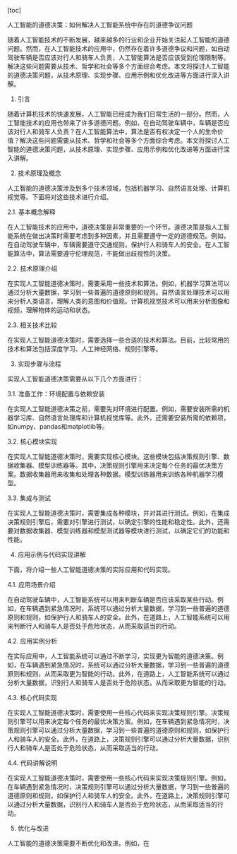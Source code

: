 
[toc]                    
                
                
人工智能的道德决策：如何解决人工智能系统中存在的道德争议问题

随着人工智能技术的不断发展，越来越多的行业和企业开始关注起人工智能的道德问题。然而，在人工智能技术的应用中，仍然存在着许多道德争议和问题，如自动驾驶车辆是否应该对行人和骑车人负责，人工智能算法是否应该受到伦理限制等。解决这些问题需要从技术、哲学和社会等多个方面综合考虑。本文将探讨人工智能的道德决策问题，从技术原理、实现步骤、应用示例和优化改进等方面进行深入讲解。

1. 引言

随着计算机技术的快速发展，人工智能已经成为我们日常生活的一部分。然而，人工智能技术的应用也带来了许多道德问题。例如，在自动驾驶车辆中，车辆是否应该对行人和骑车人负责？在人工智能算法中，算法是否有权决定一个人的生命价值？解决这些问题需要从技术、哲学和社会等多个方面综合考虑。本文将探讨人工智能的道德决策问题，从技术原理、实现步骤、应用示例和优化改进等方面进行深入讲解。

2. 技术原理及概念

人工智能的道德决策涉及到多个技术领域，包括机器学习、自然语言处理、计算机视觉等。下面将对这些技术进行介绍。

2.1. 基本概念解释

在人工智能技术的应用中，道德决策是非常重要的一个环节。道德决策是指人工智能系统在做出决策时需要考虑到多种因素，并且需要遵守一定的道德规范。例如，在自动驾驶车辆中，车辆需要遵守交通规则，保护行人和骑车人的安全。在人工智能算法中，算法需要遵守伦理规范，不能做出歧视性的决策。

2.2. 技术原理介绍

在实现人工智能道德决策时，需要采用一些技术和算法。例如，机器学习算法可以通过分析大量数据，学习到一些普遍的道德原则和规则。自然语言处理技术可以用来分析人类语言，理解人类的意图和价值观。计算机视觉技术可以用来分析图像和视频，理解物体的运动和状态。

2.3. 相关技术比较

在实现人工智能道德决策时，需要选择一些合适的技术和算法。目前，比较常用的技术和算法包括深度学习、人工神经网络、规则引擎等。

3. 实现步骤与流程

实现人工智能道德决策需要从以下几个方面进行：

3.1. 准备工作：环境配置与依赖安装

在实现人工智能道德决策之前，需要先对环境进行配置。例如，需要安装所需的机器学习库、自然语言处理库和计算机视觉库等。此外，还需要安装所需的依赖项，如numpy、pandas和matplotlib等。

3.2. 核心模块实现

在实现人工智能道德决策时，需要实现核心模块。这些模块包括决策规则引擎、数据收集器、模型训练器等。其中，决策规则引擎用来决定每个任务的最优决策方案。数据收集器用来收集和处理各种数据。模型训练器用来训练各种机器学习模型。

3.3. 集成与测试

在实现人工智能道德决策时，需要集成各种模块，并对其进行测试。例如，在集成决策规则引擎后，需要对引擎进行测试，以确定引擎的性能和稳定性。此外，还需要对数据收集器、模型训练器和模型测试器等模块进行测试，以确定它们的功能和性能。

4. 应用示例与代码实现讲解

下面，将介绍一些人工智能道德决策的实际应用和代码实现。

4.1. 应用场景介绍

在自动驾驶车辆中，人工智能系统可以用来判断车辆是否应该采取某些行动。例如，在车辆遇到紧急情况时，系统可以通过分析大量数据，学习到一些普遍的道德原则和规则，如保护行人和骑车人的安全。此外，在道路上，人工智能系统可以用来判断行人和骑车人是否处于危险状态，从而采取适当的行动。

4.2. 应用实例分析

在实际应用中，人工智能系统可以通过不断学习，实现更为智能的道德决策。例如，在车辆遇到紧急情况时，系统可以通过分析大量数据，学习到一些普遍的道德原则和规则，从而采取更为智能的行动。此外，在道路上，人工智能系统可以通过分析大量数据，识别行人和骑车人是否处于危险状态，从而采取更为智能的行动。

4.3. 核心代码实现

在实现人工智能道德决策时，需要使用一些核心代码来实现决策规则引擎。决策规则引擎可以用来决定每个任务的最优决策方案。例如，在车辆遇到紧急情况时，决策规则引擎可以通过分析大量数据，学习到一些普遍的道德原则和规则，如保护行人和骑车人的安全。此外，在道路上，决策规则引擎可以通过分析大量数据，识别行人和骑车人是否处于危险状态，从而采取适当的行动。

4.4. 代码讲解说明

在实现人工智能道德决策时，需要使用一些核心代码来实现决策规则引擎。例如，在车辆遇到紧急情况时，决策规则引擎可以通过分析大量数据，学习到一些普遍的道德原则和规则，如保护行人和骑车人的安全。此外，在道路上，决策规则引擎可以通过分析大量数据，识别行人和骑车人是否处于危险状态，从而采取适当的行动。

5. 优化与改进

人工智能的道德决策需要不断优化和改进。例如，在

